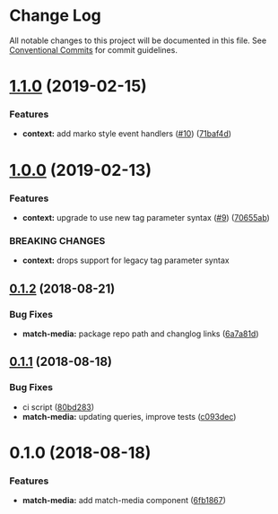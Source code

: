 # Change Log

All notable changes to this project will be documented in this file.
See [Conventional Commits](https://conventionalcommits.org) for commit guidelines.

# [1.1.0](https://github.com/marko-js/tags/compare/@marko-tags/match-media@1.0.0...@marko-tags/match-media@1.1.0) (2019-02-15)


### Features

* **context:** add marko style event handlers ([#10](https://github.com/marko-js/tags/issues/10)) ([71baf4d](https://github.com/marko-js/tags/commit/71baf4d))





# [1.0.0](https://github.com/marko-js/tags/compare/@marko-tags/match-media@0.1.2...@marko-tags/match-media@1.0.0) (2019-02-13)


### Features

* **context:** upgrade to use new tag parameter syntax ([#9](https://github.com/marko-js/tags/issues/9)) ([70655ab](https://github.com/marko-js/tags/commit/70655ab))


### BREAKING CHANGES

* **context:** drops support for legacy tag parameter syntax





<a name="0.1.2"></a>
## [0.1.2](https://github.com/marko-js/tags/compare/@marko-tags/match-media@0.1.1...@marko-tags/match-media@0.1.2) (2018-08-21)


### Bug Fixes

* **match-media:** package repo path and changlog links ([6a7a81d](https://github.com/marko-js/tags/commit/6a7a81d))




<a name="0.1.1"></a>
## [0.1.1](https://github.com/marko-js/tags/compare/@marko-tags/match-media@0.1.0...@marko-tags/match-media@0.1.1) (2018-08-18)


### Bug Fixes

* ci script ([80bd283](https://github.com/marko-js/tags/commit/80bd283))
* **match-media:** updating queries, improve tests ([c093dec](https://github.com/marko-js/tags/commit/c093dec))




<a name="0.1.0"></a>
# 0.1.0 (2018-08-18)


### Features

* **match-media:** add match-media component ([6fb1867](https://github.com/marko-js/tags/commit/6fb1867))
